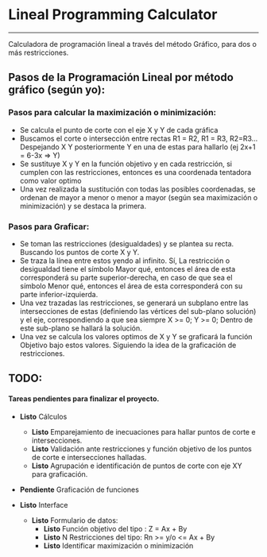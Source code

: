 # Lineal Programming Calculator

---

Calculadora de programación lineal a través del método Gráfico, para dos o más restricciones.

## Pasos de la Programación Lineal por método gráfico (según yo):

### Pasos para calcular la maximización o minimización:

- Se calcula el punto de corte con el eje X y Y de cada gráfica
- Buscamos el corte o intersección entre rectas R1 = R2, R1 = R3, R2=R3... Despejando X Y posteriormente Y en una de estas para hallarlo (ej 2x+1 = 6-3x => Y)
- Se sustituye X y Y en la función objetivo y en cada restricción, si cumplen con las restricciones, entonces es una coordenada tentadora como valor optimo
- Una vez realizada la sustitución con todas las posibles coordenadas, se ordenan de mayor a menor o menor a mayor (según sea maximización o minimización) y se destaca la primera.

### Pasos para Graficar:

- Se toman las restricciones (desigualdades) y se plantea su recta. Buscando los puntos de corte X y Y.
- Se traza la línea entre estos yendo al infinito. Sí, La restricción o desigualdad tiene el símbolo Mayor qué, entonces el área de esta corresponderá su parte superior-derecha,
  en caso de que sea el símbolo Menor qué, entonces el área de esta corresponderá con su parte inferior-izquierda.
- Una vez trazadas las restricciones, se generará un subplano entre las intersecciones de estas (definiendo las vértices del sub-plano solución) y el eje, correspondiendo
  a que sea siempre X >= 0; Y >= 0; Dentro de este sub-plano se hallará la solución.
- Una vez se calcula los valores optimos de X y Y se graficará la función Objetivo bajo estos valores. Siguiendo la idea de la graficación de restricciones.

## TODO:

#### Tareas pendientes para finalizar el proyecto.

- **Listo** Cálculos

  - **Listo** Emparejamiento de inecuaciones para hallar puntos de corte e intersecciones.
  - **Listo** Validación ante restricciones y función objetivo de los puntos de corte e intersecciones halladas.
  - **Listo** Agrupación e identificación de puntos de corte con eje XY para graficación.

- **Pendiente** Graficación de funciones
- **Listo** Interface
  - **Listo** Formulario de datos:
    - **Listo** Función objetivo del tipo : Z = Ax + By
    - **Listo** N Restricciones del tipo: Rn >= y/o <= Ax + By
    - **Listo** Identificar maximización o minimización
